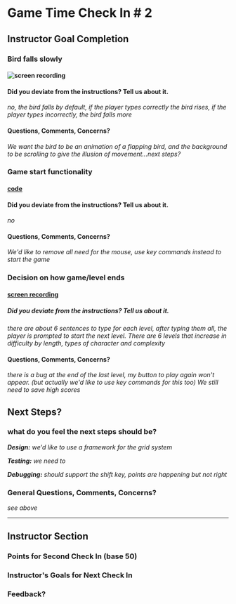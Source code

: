 # Game Time Check In # 2

## Instructor Goal Completion

### Bird falls slowly

#### ![screen recording](http://g.recordit.co/TzUXZaA7bP.gif)
#### Did you deviate from the instructions? Tell us about it.
_no, the bird falls by default, if the player types correctly the bird rises, if the player types incorrectly, the bird falls more_
#### Questions, Comments, Concerns?
_We want the bird to be an animation of a flapping bird, and the background to be scrolling to give the illusion of movement...next steps?_

### Game start functionality

#### [code](https://github.com/jeneve/typrr-burn/blob/level-ends/lib/index.js#L17)
#### Did you deviate from the instructions? Tell us about it.
_no_
#### Questions, Comments, Concerns?
_We'd like to remove all need for the mouse, use key commands instead to start the game_

### Decision on how game/level ends

#### [screen recording](http://g.recordit.co/kWsORZPTdL.gif)

##### Did you deviate from the instructions? Tell us about it.

_there are about 6 sentences to type for each level, after typing them all, the player is prompted to start the next level. There are 6 levels that increase in difficulty by length, types of character and complexity_
#### Questions, Comments, Concerns?

_there is a bug at the end of the last level, my button to play again won't appear. (but actually we'd like to use key commands for this too) We still need to save high scores_

## Next Steps?

### what do you feel the next steps should be?

_**Design:** we'd like to use a framework for the grid system_

_**Testing:** we need to_

_**Debugging:** should support the shift key, points are happening but not right_



### General Questions, Comments, Concerns?

_see above_
_____

## Instructor Section

### Points for Second Check In (base 50)

### Instructor's Goals for Next Check In

### Feedback?
